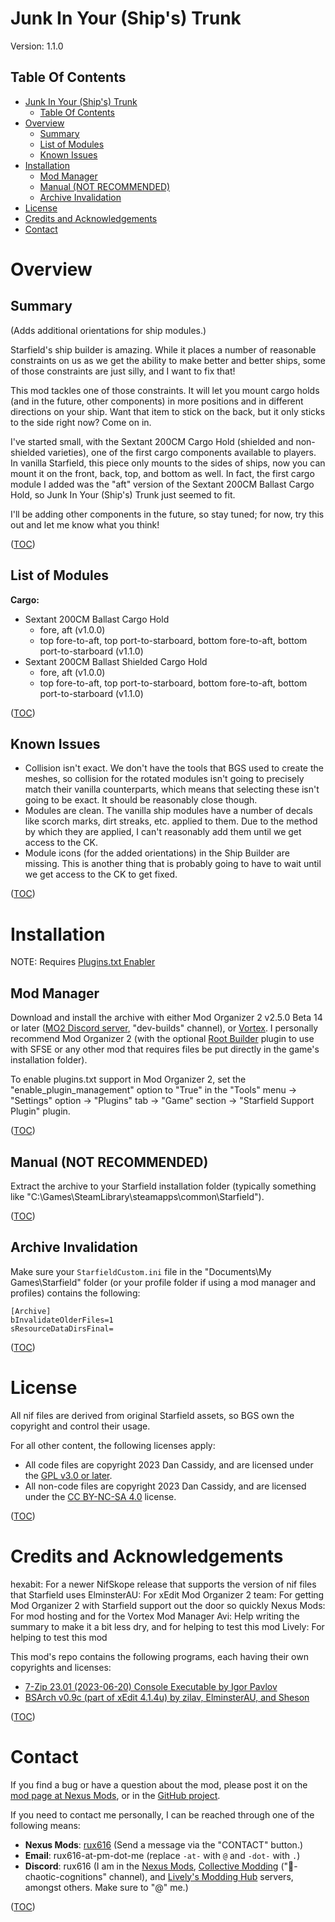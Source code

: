 Junk In Your (Ship's) Trunk
===========================
Version: 1.1.0

Table Of Contents
-----------------
- [Junk In Your (Ship's) Trunk](#junk-in-your-ships-trunk)
    - [Table Of Contents](#table-of-contents)
- [Overview](#overview)
    - [Summary](#summary)
    - [List of Modules](#list-of-modules)
    - [Known Issues](#known-issues)
- [Installation](#installation)
    - [Mod Manager](#mod-manager)
    - [Manual (NOT RECOMMENDED)](#manual-not-recommended)
    - [Archive Invalidation](#archive-invalidation)
- [License](#license)
- [Credits and Acknowledgements](#credits-and-acknowledgements)
- [Contact](#contact)


Overview
========

Summary
-------
(Adds additional orientations for ship modules.)

Starfield's ship builder is amazing. While it places a number of reasonable constraints on us as we get the ability to make better and better ships, some of those constraints are just silly, and I want to fix that!

This mod tackles one of those constraints. It will let you mount cargo holds (and in the future, other components) in more positions and in different directions on your ship. Want that item to stick on the back, but it only sticks to the side right now? Come on in.

I've started small, with the Sextant 200CM Cargo Hold (shielded and non-shielded varieties), one of the first cargo components available to players. In vanilla Starfield, this piece only mounts to the sides of ships, now you can mount it on the front, back, top, and bottom as well. In fact, the first cargo module I added was the "aft" version of the Sextant 200CM Ballast Cargo Hold, so Junk In Your (Ship's) Trunk just seemed to fit.

I'll be adding other components in the future, so stay tuned; for now, try this out and let me know what you think!

([TOC](#table-of-contents))

List of Modules
---------------
**Cargo:**
- Sextant 200CM Ballast Cargo Hold
    - fore, aft (v1.0.0)
    - top fore-to-aft, top port-to-starboard, bottom fore-to-aft, bottom port-to-starboard (v1.1.0)
- Sextant 200CM Ballast Shielded Cargo Hold
    - fore, aft (v1.0.0)
    - top fore-to-aft, top port-to-starboard, bottom fore-to-aft, bottom port-to-starboard (v1.1.0)

([TOC](#table-of-contents))

Known Issues
------------
- Collision isn't exact. We don't have the tools that BGS used to create the meshes, so collision for the rotated modules isn't going to precisely match their vanilla counterparts, which means that selecting these isn't going to be exact. It should be reasonably close though.
- Modules are clean. The vanilla ship modules have a number of decals like scorch marks, dirt streaks, etc. applied to them. Due to the method by which they are applied, I can't reasonably add them until we get access to the CK.
- Module icons (for the added orientations) in the Ship Builder are missing. This is another thing that is probably going to have to wait until we get access to the CK to get fixed.

([TOC](#table-of-contents))


Installation
============
NOTE: Requires [Plugins.txt Enabler](https://www.nexusmods.com/starfield/mods/4157)

Mod Manager
-----------
Download and install the archive with either Mod Organizer 2 v2.5.0 Beta 14 or later ([MO2 Discord server](https://discord.gg/AKE9wRGpy4), "dev-builds" channel), or [Vortex](https://www.nexusmods.com/site/mods/1). I personally recommend Mod Organizer 2 (with the optional [Root Builder](https://kezyma.github.io/?p=rootbuilder) plugin to use with SFSE or any other mod that requires files be put directly in the game's installation folder).

To enable plugins.txt support in Mod Organizer 2, set the "enable_plugin_management" option to "True" in the "Tools" menu -> "Settings" option -> "Plugins" tab -> "Game" section -> "Starfield Support Plugin" plugin.

([TOC](#table-of-contents))

Manual (NOT RECOMMENDED)
------------------------
Extract the archive to your Starfield installation folder (typically something like "C:\Games\SteamLibrary\steamapps\common\Starfield").

([TOC](#table-of-contents))

Archive Invalidation
--------------------
Make sure your `StarfieldCustom.ini` file in the "Documents\My Games\Starfield" folder (or your profile folder if using a mod manager and profiles) contains the following:

    [Archive]
    bInvalidateOlderFiles=1
    sResourceDataDirsFinal=

([TOC](#table-of-contents))


License
=======
All nif files are derived from original Starfield assets, so BGS own the copyright and control their usage.

For all other content, the following licenses apply:
- All code files are copyright 2023 Dan Cassidy, and are licensed under the [GPL v3.0 or later](https://www.gnu.org/licenses/gpl-3.0.en.html).
- All non-code files are copyright 2023 Dan Cassidy, and are licensed under the [CC BY-NC-SA 4.0](https://creativecommons.org/licenses/by-nc-sa/4.0/) license.

([TOC](#table-of-contents))


Credits and Acknowledgements
============================
hexabit: For a newer NifSkope release that supports the version of nif files that Starfield uses
ElminsterAU: For xEdit
Mod Organizer 2 team: For getting Mod Organizer 2 with Starfield support out the door so quickly
Nexus Mods: For mod hosting and for the Vortex Mod Manager
Avi: Help writing the summary to make it a bit less dry, and for helping to test this mod
Lively: For helping to test this mod

This mod's repo contains the following programs, each having their own copyrights and licenses:

- [7-Zip 23.01 (2023-06-20) Console Executable by Igor Pavlov](https://www.7-zip.org/)
- [BSArch v0.9c (part of xEdit 4.1.4u) by zilav, ElminsterAU, and Sheson](https://github.com/TES5Edit/TES5Edit)

([TOC](#table-of-contents))

Contact
=======
If you find a bug or have a question about the mod, please post it on the [mod page at Nexus Mods](https://www.nexusmods.com/starfield/mods/5954), or in the [GitHub project](https://github.com/rux616/starfield-junk-in-your-ships-trunk).

If you need to contact me personally, I can be reached through one of the following means:
- **Nexus Mods**: [rux616](https://www.nexusmods.com/users/124191) (Send a message via the "CONTACT" button.)
- **Email**: rux616-at-pm-dot-me (replace `-at-` with `@` and `-dot-` with `.`)
- **Discord**: rux616 (I am in the [Nexus Mods](https://discord.gg/nexusmods), [Collective Modding](https://discord.gg/pF9U5FmD6w) ("🔧-chaotic-cognitions" channel), and [Lively's Modding Hub](https://discord.gg/livelymods) servers, amongst others. Make sure to "@" me.)

([TOC](#table-of-contents))

